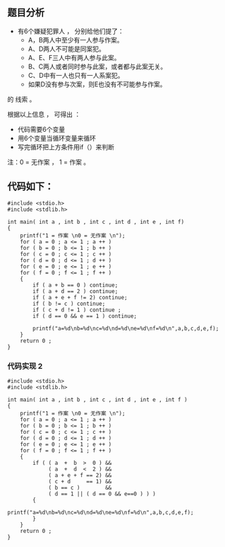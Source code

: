 ## 题目分析
- 有6个嫌疑犯罪人 ， 分别给他们提了：
  + A，B两人中至少有一人参与作案。
  + A、D两人不可能是同案犯。
  + A、E、F三人中有两人参与此案。
  + B、C两人或者同时参与此案，或者都与此案无关。
  + C、D中有一人也只有一人系案犯。
  + 如果D没有参与次案，则E也没有不可能参与作案。
  
的 线索 。

根据以上信息 ， 可得出 ：
  + 代码需要6个变量
  + 用6个变量当循环变量来循环
  + 写完循环把上方条件用if（）来判断

注：0 = 无作案 ， 1 = 作案 。
## 代码如下：
```
#include <stdio.h>
#include <stdlib.h>

int main( int a , int b , int c , int d , int e , int f)
{
	printf("1 = 作案 \n0 = 无作案 \n");
	for ( a = 0 ; a <= 1 ; a ++ )
	for ( b = 0 ; b <= 1 ; b ++ )
	for ( c = 0 ; c <= 1 ; c ++ )
	for ( d = 0 ; d <= 1 ; d ++ )
	for ( e = 0 ; e <= 1 ; e ++ )
	for ( f = 0 ; f <= 1 ; f ++ )
	{
		if ( a + b == 0 ) continue;
		if ( a + d == 2 ) continue;
		if ( a + e + f != 2) continue;
		if ( b != c ) continue;
		if ( c + d != 1 ) continue ;
		if ( d == 0 && e == 1 ) continue;
		
		printf("a=%d\nb=%d\nc=%d\nd=%d\ne=%d\nf=%d\n",a,b,c,d,e,f);
	}
	return 0 ;
}
```


### 代码实现 2
```
#include <stdio.h>
#include <stdlib.h>

int main( int a , int b , int c , int d , int e , int f )
{
	printf("1 = 作案 \n0 = 无作案 \n");
	for ( a = 0 ; a <= 1 ; a ++ )
	for ( b = 0 ; b <= 1 ; b ++ )
	for ( c = 0 ; c <= 1 ; c ++ )
	for ( d = 0 ; d <= 1 ; d ++ )
	for ( e = 0 ; e <= 1 ; e ++ )
	for ( f = 0 ; f <= 1 ; f ++ )
	{
		if ( ( a  +  b  >  0 ) &&
		     ( a  +  d  <  2 ) && 
		     ( a + e + f == 2) &&
		     ( c + d     == 1) &&
		     ( b == c )        &&
		     ( d == 1 || ( d == 0 && e==0 ) ) )
		{
			printf("a=%d\nb=%d\nc=%d\nd=%d\ne=%d\nf=%d\n",a,b,c,d,e,f);
		}
	}
	return 0 ;
}
```
